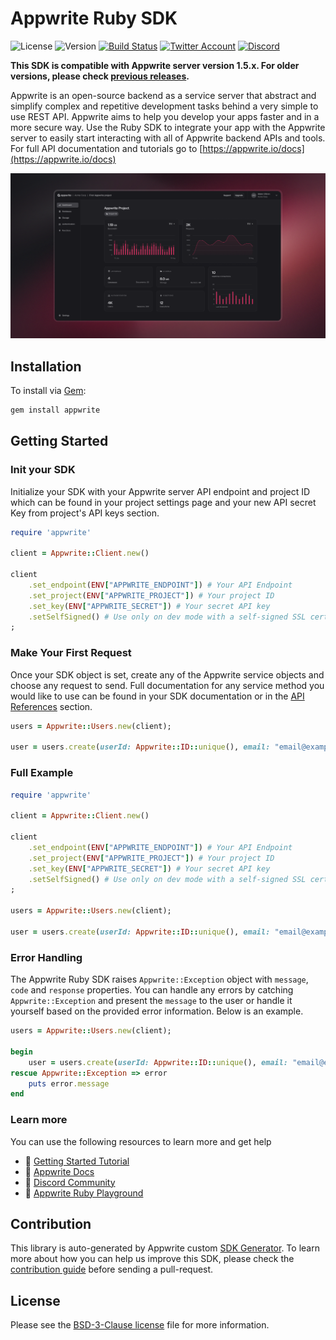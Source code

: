 # Appwrite Ruby SDK

![License](https://img.shields.io/github/license/appwrite/sdk-for-ruby.svg?style=flat-square)
![Version](https://img.shields.io/badge/api%20version-1.5.6-blue.svg?style=flat-square)
[![Build Status](https://img.shields.io/travis/com/appwrite/sdk-generator?style=flat-square)](https://travis-ci.com/appwrite/sdk-generator)
[![Twitter Account](https://img.shields.io/twitter/follow/appwrite?color=00acee&label=twitter&style=flat-square)](https://twitter.com/appwrite)
[![Discord](https://img.shields.io/discord/564160730845151244?label=discord&style=flat-square)](https://appwrite.io/discord)

**This SDK is compatible with Appwrite server version 1.5.x. For older versions, please check [previous releases](https://github.com/appwrite/sdk-for-ruby/releases).**

Appwrite is an open-source backend as a service server that abstract and simplify complex and repetitive development tasks behind a very simple to use REST API. Appwrite aims to help you develop your apps faster and in a more secure way. Use the Ruby SDK to integrate your app with the Appwrite server to easily start interacting with all of Appwrite backend APIs and tools. For full API documentation and tutorials go to [https://appwrite.io/docs](https://appwrite.io/docs)

![Appwrite](https://github.com/appwrite/appwrite/raw/main/public/images/github.png)

## Installation

To install via [Gem](https://rubygems.org/):

```bash
gem install appwrite
```


## Getting Started

### Init your SDK
Initialize your SDK with your Appwrite server API endpoint and project ID which can be found in your project settings page and your new API secret Key from project's API keys section.

```ruby
require 'appwrite'

client = Appwrite::Client.new()

client
    .set_endpoint(ENV["APPWRITE_ENDPOINT"]) # Your API Endpoint
    .set_project(ENV["APPWRITE_PROJECT"]) # Your project ID
    .set_key(ENV["APPWRITE_SECRET"]) # Your secret API key
    .setSelfSigned() # Use only on dev mode with a self-signed SSL cert
;
```

### Make Your First Request
Once your SDK object is set, create any of the Appwrite service objects and choose any request to send. Full documentation for any service method you would like to use can be found in your SDK documentation or in the [API References](https://appwrite.io/docs) section.

```ruby
users = Appwrite::Users.new(client);

user = users.create(userId: Appwrite::ID::unique(), email: "email@example.com", phone: "+123456789", password: "password", name: "Walter O'Brien");
```

### Full Example
```ruby
require 'appwrite'

client = Appwrite::Client.new()

client
    .set_endpoint(ENV["APPWRITE_ENDPOINT"]) # Your API Endpoint
    .set_project(ENV["APPWRITE_PROJECT"]) # Your project ID
    .set_key(ENV["APPWRITE_SECRET"]) # Your secret API key
    .setSelfSigned() # Use only on dev mode with a self-signed SSL cert
;

users = Appwrite::Users.new(client);

user = users.create(userId: Appwrite::ID::unique(), email: "email@example.com", phone: "+123456789", password: "password", name: "Walter O'Brien");
```

### Error Handling
The Appwrite Ruby SDK raises `Appwrite::Exception` object with `message`, `code` and `response` properties. You can handle any errors by catching `Appwrite::Exception` and present the `message` to the user or handle it yourself based on the provided error information. Below is an example.

```ruby
users = Appwrite::Users.new(client);

begin
    user = users.create(userId: Appwrite::ID::unique(), email: "email@example.com", phone: "+123456789", password: "password", name: "Walter O'Brien");
rescue Appwrite::Exception => error
    puts error.message
end
```

### Learn more
You can use the following resources to learn more and get help
- 🚀 [Getting Started Tutorial](https://appwrite.io/docs/getting-started-for-server)
- 📜 [Appwrite Docs](https://appwrite.io/docs)
- 💬 [Discord Community](https://appwrite.io/discord)
- 🚂 [Appwrite Ruby Playground](https://github.com/appwrite/playground-for-ruby)


## Contribution

This library is auto-generated by Appwrite custom [SDK Generator](https://github.com/appwrite/sdk-generator). To learn more about how you can help us improve this SDK, please check the [contribution guide](https://github.com/appwrite/sdk-generator/blob/master/CONTRIBUTING.md) before sending a pull-request.

## License

Please see the [BSD-3-Clause license](https://raw.githubusercontent.com/appwrite/appwrite/master/LICENSE) file for more information.
